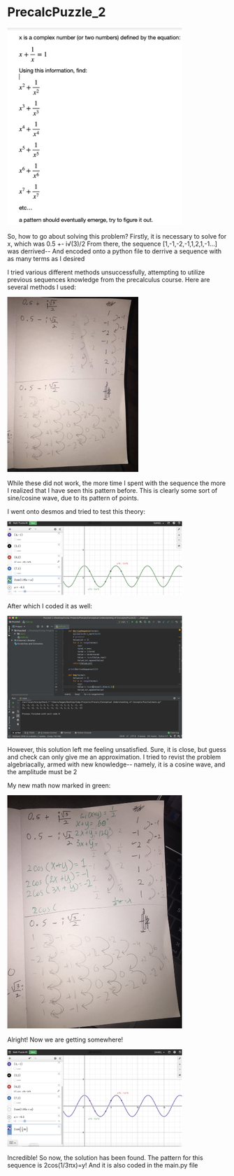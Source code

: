 # PrecalcPuzzle_2

<img src='https://github.com/daminals/PrecalcSummerPuzzles/blob/master/Puzzle2/pictures/Weekly%20Puzzle%20Challenge.png' width=400>

So, how to go about solving this problem?
Firstly, it is necessary to solve for x, which was 0.5 +- i√(3)/2
From there, the sequence [1,-1,-2,-1,1,2,1,-1...] was derrived-- And encoded onto a python file to derrive a sequence with as many terms as I desired

I tried various different methods unsuccessfully, attempting to utilize previous sequences knowledge from the precalculus course.
Here are several methods I used:

<img src='https://github.com/daminals/PrecalcSummerPuzzles/blob/master/Puzzle2/pictures/Hand_origin.jpg' width=300>

While these did not work, the more time I spent with the sequence the more I realized that I have seen this pattern before. This is clearly some sort of sine/cosine wave, due to its pattern of points.

I went onto desmos and tried to test this theory:

<img src='https://github.com/daminals/PrecalcSummerPuzzles/blob/master/Puzzle2/pictures/Desmos%20wave.png' width=400>

After which I coded it as well:

<img src='https://github.com/daminals/PrecalcSummerPuzzles/blob/master/Puzzle2/pictures/Original%20Solution.png' width=400>


However, this solution left me feeling unsatisfied. Sure, it is close, but guess and check can only give me an approximation. I tried to revist the problem algebriacally, armed with new knowledge-- namely, it is a cosine wave, and the amplitude must be 2

My new math now marked in green:

<img src='https://github.com/daminals/PrecalcSummerPuzzles/blob/master/Puzzle2/pictures/Hand.JPG' width=400>

Alright! Now we are getting somewhere!

<img src='https://github.com/daminals/PrecalcSummerPuzzles/blob/master/Puzzle2/pictures/Desmos%20Graph.png' width=400>

Incredible!
So now, the solution has been found.
The pattern for this sequence is 2cos(1/3πx)=y!
And it is also coded in the main.py file
